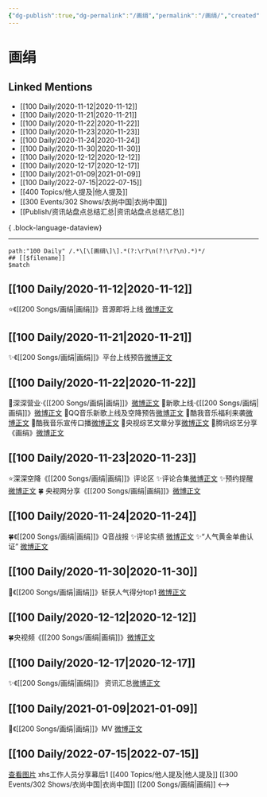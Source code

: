 ```yaml
---
{"dg-publish":true,"dg-permalink":"/画绢","permalink":"/画绢/","created":"2022-12-06T16:21:18.000+08:00","updated":"2023-04-10T15:51:35.000+08:00"}
---
```


# 画绢

## Linked Mentions
- [[100 Daily/2020-11-12\|2020-11-12]]
- [[100 Daily/2020-11-21\|2020-11-21]]
- [[100 Daily/2020-11-22\|2020-11-22]]
- [[100 Daily/2020-11-23\|2020-11-23]]
- [[100 Daily/2020-11-24\|2020-11-24]]
- [[100 Daily/2020-11-30\|2020-11-30]]
- [[100 Daily/2020-12-12\|2020-12-12]]
- [[100 Daily/2020-12-17\|2020-12-17]]
- [[100 Daily/2021-01-09\|2021-01-09]]
- [[100 Daily/2022-07-15\|2022-07-15]]
- [[400 Topics/他人提及\|他人提及]]
- [[300 Events/302 Shows/衣尚中国\|衣尚中国]]
- [[Publish/资讯站盘点总结汇总\|资讯站盘点总结汇总]]

{ .block-language-dataview}

---

```expander
path:"100 Daily" /.*\[\[画绢\]\].*(?:\r?\n(?!\r?\n).*)*/
## [[$filename]]
$match
```
## [[100 Daily/2020-11-12\|2020-11-12]]
⭐《[[200 Songs/画绢\|画绢]]》音源即将上线 [微博正文](https://m.weibo.cn/6466290670/4570460111771326)

## [[100 Daily/2020-11-21\|2020-11-21]]
✨《[[200 Songs/画绢\|画绢]]》平台上线预告[微博正文](https://m.weibo.cn/6466290670/4573795946603993)

## [[100 Daily/2020-11-22\|2020-11-22]]
💫深深营业·《[[200 Songs/画绢\|画绢]]》[微博正文](https://m.weibo.cn/6466290670/4574044521502751)
💫新歌上线·《[[200 Songs/画绢\|画绢]]》[微博正文](https://m.weibo.cn/6466290670/4573851973848516)
💫QQ音乐新歌上线及空降预告[微博正文](https://m.weibo.cn/6466290670/4573853668609937)
💫酷我音乐福利来袭[微博正文](https://m.weibo.cn/6466290670/4573986773539496)
💫酷我音乐宣传口播[微博正文](https://m.weibo.cn/6466290670/4573853378412759)
💫央视综艺文章分享[微博正文](https://m.weibo.cn/6466290670/4574099198968724)
💫腾讯综艺分享《画绢》[微博正文](https://m.weibo.cn/6466290670/4574127962720711)
## [[100 Daily/2020-11-23\|2020-11-23]]
⭐深深空降《[[200 Songs/画绢\|画绢]]》评论区
✨评论合集[微博正文](https://m.weibo.cn/6466290670/4574482566484053)
✨预约提醒[微博正文](https://m.weibo.cn/6466290670/4574449665580299)
🍀 央视网分享《[[200 Songs/画绢\|画绢]]》[微博正文](https://m.weibo.cn/6466290670/4574372566933782)
## [[100 Daily/2020-11-24\|2020-11-24]]
🍀《[[200 Songs/画绢\|画绢]]》Q音战报
✨评论实绩 [微博正文](https://m.weibo.cn/6466290670/4574920207773262)
✨“人气黄金单曲认证” [微博正文](https://weibo.com/5516625428/JvoejzNcW)
## [[100 Daily/2020-11-30\|2020-11-30]]
🏅《[[200 Songs/画绢\|画绢]]》斩获人气得分top1 [微博正文](https://m.weibo.cn/6733257358/4576992252668084)
## [[100 Daily/2020-12-12\|2020-12-12]]
🍀央视频《[[200 Songs/画绢\|画绢]]》[微博正文](https://m.weibo.cn/6466290670/4581454477011433)
## [[100 Daily/2020-12-17\|2020-12-17]]
✨《[[200 Songs/画绢\|画绢]]》 资讯汇总[微博正文](https://weibo.com/6466290670/JyUOmgGIV)
## [[100 Daily/2021-01-09\|2021-01-09]]
🌟《[[200 Songs/画绢\|画绢]]》MV [微博正文](https://m.weibo.cn/6466290670/4591555366894527)
## [[100 Daily/2022-07-15\|2022-07-15]]
[查看图片](https://wx4.sinaimg.cn/large/0088n2Pggy1h480eh6rx4j30qk1b942t.jpg) xhs工作人员分享幕后1 [[400 Topics/他人提及\|他人提及]] [[300 Events/302 Shows/衣尚中国\|衣尚中国]] [[200 Songs/画绢\|画绢]]
<-->